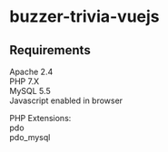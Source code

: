 # buzzer-trivia-vuejs

## Requirements

Apache 2.4  
PHP 7.X  
MySQL 5.5  
Javascript enabled in browser

PHP Extensions:  
pdo  
pdo_mysql  
